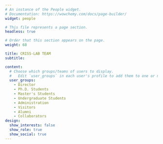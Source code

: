```yaml
---
# An instance of the People widget.
# Documentation: https://wowchemy.com/docs/page-builder/
widget: people

# This file represents a page section.
headless: true

# Order that this section appears on the page.
weight: 68

title: CRISS-LAB TEAM
subtitle:

content:
  # Choose which groups/teams of users to display.
  #   Edit `user_groups` in each user's profile to add them to one or more of these groups.
  user_groups:
    - Director
    - Ph.D. Students
    - Master's Students
    - Undergraduate Students
    - Administration
    - Visitors
    - Alumni
    - Collaborators
design:
  show_interests: false
  show_role: true
  show_social: true
---
```

